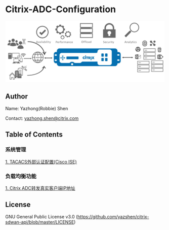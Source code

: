 # Citrix-ADC-Configuration
![Citrix ADC Configuration](https://github.com/yazshen/citrix-adc-configuration/blob/master/images/citrix-adc-configuration.png)

## Author
Name: Yazhong(Robbie) Shen

Contact: yazhong.shen@citrix.com

## Table of Contents
### 系统管理
[1. TACACS外部认证配置(Cisco ISE)](https://github.com/yazshen/citrix-adc-configuration/blob/master/mgmt-tacacs-ise.md)

### 负载均衡功能
[1. Citrix ADC转发真实客户端IP地址](https://github.com/yazshen/citrix-adc-configuration/blob/master/forward-client-ip.md)


## License
GNU General Public License v3.0
(https://github.com/yazshen/citrix-sdwan-api/blob/master/LICENSE)

